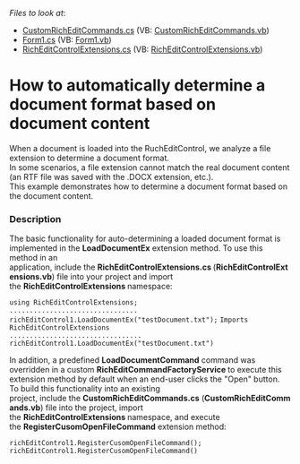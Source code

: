 <!-- default file list -->
*Files to look at*:

* [CustomRichEditCommands.cs](./CS/WindowsFormsApplication1/CustomRichEditCommands.cs) (VB: [CustomRichEditCommands.vb](./VB/WindowsFormsApplication1/CustomRichEditCommands.vb))
* [Form1.cs](./CS/WindowsFormsApplication1/Form1.cs) (VB: [Form1.vb](./VB/WindowsFormsApplication1/Form1.vb))
* [RichEditControlExtensions.cs](./CS/WindowsFormsApplication1/RichEditControlExtensions.cs) (VB: [RichEditControlExtensions.vb](./VB/WindowsFormsApplication1/RichEditControlExtensions.vb))
<!-- default file list end -->
# How to automatically determine a document format based on document content 


<p>When a document is loaded into the RuchEditControl, we analyze a file extension to determine a document format.<br>In some scenarios, a file extension cannot match the real document content (an RTF file was saved with the .DOCX extension, etc.).<br>This example demonstrates how to determine a document format based on the document content.</p>


<h3>Description</h3>

<p>The basic functionality for auto-determining a loaded document format is implemented in the&nbsp;<strong>LoadDocumentEx</strong>&nbsp;extension method. To use this method in an application,&nbsp;include&nbsp;the&nbsp;<strong>RichEditControlExtensions.cs&nbsp;</strong>(<strong>RichEditControlExtensions.vb</strong>)&nbsp;file into your project and import the&nbsp;<strong>RichEditControlExtensions&nbsp;</strong>namespace:</p>
<code lang="cs">using RichEditControlExtensions;
................................
richEditControl1.LoadDocumentEx("testDocument.txt");</code>
<code lang="vb">Imports RichEditControlExtensions
.................................
richEditControl1.LoadDocumentEx("testDocument.txt")</code>
<p>In addition, a predefined&nbsp;<strong>LoadDocumentCommand</strong>&nbsp;command was overridden in a custom&nbsp;<strong>RichEditCommandFactoryService&nbsp;</strong>to execute this extension method by default when an end-user clicks the "Open" button.<br>To&nbsp;build this functionality into an existing project,&nbsp;include&nbsp;the&nbsp;<strong>CustomRichEditCommands.cs</strong>&nbsp;(<strong>CustomRichEditCommands.vb</strong>) file into the project, import the&nbsp;<strong>RichEditControlExtensions&nbsp;</strong>namespace, and execute the&nbsp;<strong>RegisterCusomOpenFileCommand</strong>&nbsp;extension method:</p>
<code lang="cs">richEditControl1.RegisterCusomOpenFileCommand();</code>
<code lang="vb">richEditControl1.RegisterCusomOpenFileCommand()</code>
<br><br><br>

<br/>



